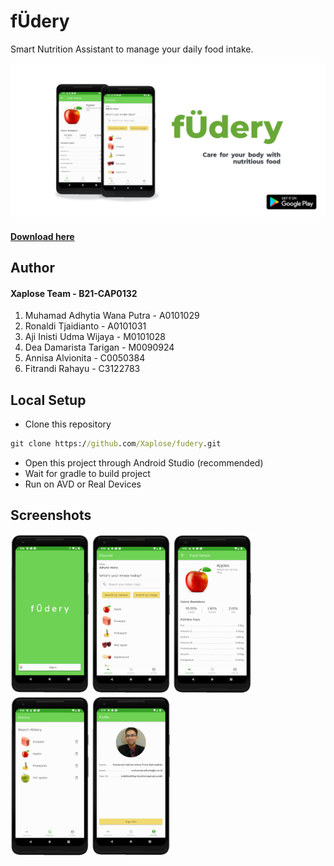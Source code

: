 # fÜdery
Smart Nutrition Assistant to manage your daily food intake.

<a href="https://play.google.com/store/apps/details?id=bangkit.xaplose.fudery" title="Get it on Google Play"><img src="screenshots/feature graphic.png"></a>
#### <a href="https://play.google.com/store/apps/details?id=bangkit.xaplose.fudery" ><b>Download here</b></a>

## Author
#### Xaplose Team - B21-CAP0132  
1. Muhamad Adhytia Wana Putra - A0101029  
2. Ronaldi Tjaidianto - A0101031  
3. Aji Inisti Udma Wijaya - M0101028  
4. Dea Damarista Tarigan - M0090924  
5. Annisa Alvionita - C0050384  
6. Fitrandi Rahayu - C3122783  

## Local Setup
* Clone this repository
```cmd
git clone https://github.com/Xaplose/fudery.git
```
* Open this project through Android Studio (recommended)
* Wait for gradle to build project
* Run on AVD or Real Devices

## Screenshots
[<img src="screenshots/Screenshot_0.png" width="25%" />](screenshot/Screenshot_0.png)
[<img src="screenshots/Screenshot_1.png" width="25%" />](screenshot/Screenshot_1.png)
[<img src="screenshots/Screenshot_2.png" width="25%" />](screenshot/Screenshot_2.png)
[<img src="screenshots/Screenshot_3.png" width="25%" />](screenshot/Screenshot_3.png)
[<img src="screenshots/Screenshot_4.png" width="25%" />](screenshot/Screenshot_4.png)
